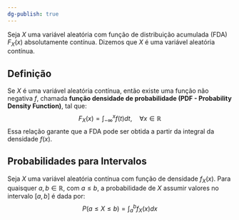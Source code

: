 ```yaml
---
dg-publish: true
---
```


Seja $X$ uma variável aleatória com função de distribuição acumulada (FDA) $F_X(x)$ absolutamente contínua. Dizemos que $X$ é uma variável aleatória contínua.  

## Definição

Se $X$ é uma variável aleatória contínua, então existe uma função não negativa $f$, chamada **função densidade de probabilidade (PDF - Probability Density Function)**, tal que:  
$$
F_X(x) = \int_{-\infty}^{x} f(t) dt, \quad \forall x \in \mathbb{R}
$$
Essa relação garante que a FDA pode ser obtida a partir da integral da densidade $f(x)$.  

## Probabilidades para Intervalos

Seja $X$ uma variável aleatória contínua com função de densidade $f_X(x)$. Para quaisquer $a, b \in \mathbb{R}$, com $a \leq b$, a probabilidade de $X$ assumir valores no intervalo $[a, b]$ é dada por:
$$
P(a \leq X \leq b) = \int_a^b f_X(x) dx
$$